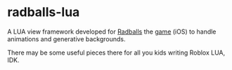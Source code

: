 # radballs-lua
A LUA view framework developed for [Radballs](https://www.youtube.com/watch?v=UWWvGcUn8U8) the [game](https://www.youtube.com/watch?v=5Istd6-dWr8) (iOS) to handle animations and generative backgrounds.

There may be some useful pieces there for all you kids writing Roblox LUA, IDK.
